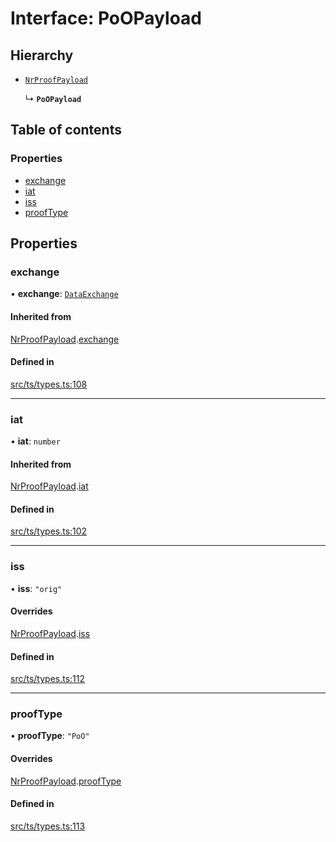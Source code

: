 # Interface: PoOPayload

## Hierarchy

- [`NrProofPayload`](NrProofPayload.md)

  ↳ **`PoOPayload`**

## Table of contents

### Properties

- [exchange](PoOPayload.md#exchange)
- [iat](PoOPayload.md#iat)
- [iss](PoOPayload.md#iss)
- [proofType](PoOPayload.md#prooftype)

## Properties

### exchange

• **exchange**: [`DataExchange`](DataExchange.md)

#### Inherited from

[NrProofPayload](NrProofPayload.md).[exchange](NrProofPayload.md#exchange)

#### Defined in

[src/ts/types.ts:108](https://gitlab.com/i3-market/code/wp3/t3.2/conflict-resolution/non-repudiation-library/-/blob/c516486/src/ts/types.ts#L108)

___

### iat

• **iat**: `number`

#### Inherited from

[NrProofPayload](NrProofPayload.md).[iat](NrProofPayload.md#iat)

#### Defined in

[src/ts/types.ts:102](https://gitlab.com/i3-market/code/wp3/t3.2/conflict-resolution/non-repudiation-library/-/blob/c516486/src/ts/types.ts#L102)

___

### iss

• **iss**: ``"orig"``

#### Overrides

[NrProofPayload](NrProofPayload.md).[iss](NrProofPayload.md#iss)

#### Defined in

[src/ts/types.ts:112](https://gitlab.com/i3-market/code/wp3/t3.2/conflict-resolution/non-repudiation-library/-/blob/c516486/src/ts/types.ts#L112)

___

### proofType

• **proofType**: ``"PoO"``

#### Overrides

[NrProofPayload](NrProofPayload.md).[proofType](NrProofPayload.md#prooftype)

#### Defined in

[src/ts/types.ts:113](https://gitlab.com/i3-market/code/wp3/t3.2/conflict-resolution/non-repudiation-library/-/blob/c516486/src/ts/types.ts#L113)
